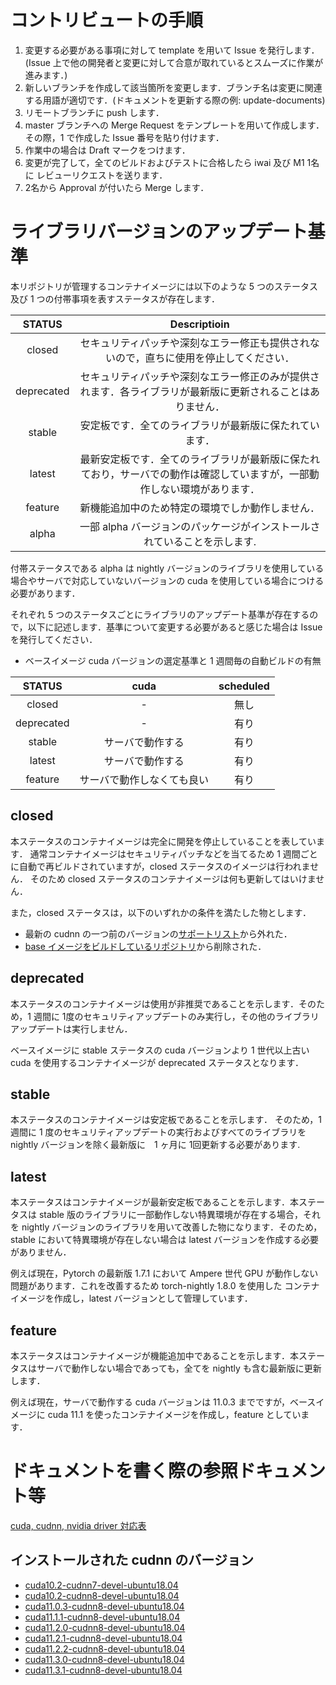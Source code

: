 # コントリビュートの手順

1. 変更する必要がある事項に対して template を用いて Issue を発行します．(Issue 上で他の開発者と変更に対して合意が取れているとスムーズに作業が進みます．)
2. 新しいブランチを作成して該当箇所を変更します．ブランチ名は変更に関連する用語が適切です．(ドキュメントを更新する際の例: update-documents)
3. リモートブランチに push します．
4. master ブランチへの Merge Request をテンプレートを用いて作成します．その際，1 で作成した Issue 番号を貼り付けます．
5. 作業中の場合は Draft マークをつけます．
6. 変更が完了して，全てのビルドおよびテストに合格したら iwai 及び M1 1名に レビューリクエストを送ります．
7. 2名から Approval が付いたら Merge します．

# ライブラリバージョンのアップデート基準

本リポジトリが管理するコンテナイメージには以下のような 5 つのステータス及び 1 つの付帯事項を表すステータスが存在します．

|  STATUS  |Descriptioin|
|:--------:|:----------:|
|  closed  |セキュリティパッチや深刻なエラー修正も提供されないので，直ちに使用を停止してください．|
|deprecated|セキュリティパッチや深刻なエラー修正のみが提供されます．各ライブラリが最新版に更新されることはありません．|
|  stable  |安定板です．全てのライブラリが最新版に保たれています．|
|  latest  |最新安定板です．全てのライブラリが最新版に保たれており，サーバでの動作は確認していますが，一部動作しない環境があります．|
|  feature |新機能追加中のため特定の環境でしか動作しません．|
|   alpha  |一部 alpha バージョンのパッケージがインストールされていることを示します.|

付帯ステータスである alpha は nightly バージョンのライブラリを使用している場合やサーバで対応していないバージョンの cuda を使用している場合につける必要があります．


それぞれ 5 つのステータスごとにライブラリのアップデート基準が存在するので，以下に記述します．基準について変更する必要があると感じた場合は Issue を発行してください．

- ベースイメージ cuda バージョンの選定基準と 1 週間毎の自動ビルドの有無

|STATUS|cuda|scheduled|
|:----:|:--:|:-------:|
|closed|-|無し|
|deprecated|-|有り|
|stable|サーバで動作する|有り|
|latest|サーバで動作する|有り|
|feature|サーバで動作しなくても良い|有り|


## closed

本ステータスのコンテナイメージは完全に開発を停止していることを表しています．
通常コンテナイメージはセキュリティパッチなどを当てるため 1 週間ごとに自動で再ビルドされていますが，closed ステータスのイメージは行われません．
そのため closed ステータスのコンテナイメージは何も更新してはいけません．

また，closed ステータスは，以下のいずれかの条件を満たした物とします．

- 最新の cudnn の一つ前のバージョンの[サポートリスト](https://docs.nvidia.com/deeplearning/cudnn/support-matrix/index.html)から外れた．
- [base イメージをビルドしているリポジトリ](https://gitlab.com/nvidia/container-images/cuda)から削除された．


## deprecated

本ステータスのコンテナイメージは使用が非推奨であることを示します．そのため，1 週間に 1度のセキュリティアップデートのみ実行し，その他のライブラリアップデートは実行しません．

ベースイメージに stable ステータスの cuda バージョンより 1 世代以上古い cuda を使用するコンテナイメージが deprecated ステータスとなります．

## stable

本ステータスのコンテナイメージは安定板であることを示します． そのため，1 週間に 1 度のセキュリティアップデートの実行およびすべてのライブラリを nightly バージョンを除く最新版に　1 ヶ月に 1回更新する必要があります.

## latest

本ステータスはコンテナイメージが最新安定板であることを示します．本ステータスは stable 版のライブラリに一部動作しない特異環境が存在する場合，それを nightly バージョンのライブラリを用いて改善した物になります．そのため，stable において特異環境が存在しない場合は latest バージョンを作成する必要がありません．

例えば現在，Pytorch の最新版 1.7.1 において Ampere 世代 GPU が動作しない問題があります．これを改善するため torch-nightly 1.8.0 を使用した コンテナイメージを作成し，latest バージョンとして管理しています．

## feature

本ステータスはコンテナイメージが機能追加中であることを示します．本ステータスはサーバで動作しない場合であっても，全てを nightly も含む最新版に更新します．

例えば現在，サーバで動作する cuda バージョンは 11.0.3 までですが，ベースイメージに cuda 11.1 を使ったコンテナイメージを作成し，feature としています．

# ドキュメントを書く際の参照ドキュメント等

[cuda, cudnn, nvidia driver 対応表](https://docs.nvidia.com/deeplearning/cudnn/support-matrix/index.html)

## インストールされた cudnn のバージョン

- [cuda10.2-cudnn7-devel-ubuntu18.04](https://gitlab.com/nvidia/container-images/cuda/-/blob/master/dist/10.2/ubuntu18.04-x86_64/devel/cudnn7/Dockerfile#L5)
- [cuda10.2-cudnn8-devel-ubuntu18.04](https://gitlab.com/nvidia/container-images/cuda/-/blob/master/dist/10.2/ubuntu18.04-x86_64/devel/cudnn8/Dockerfile#L5)
- [cuda11.0.3-cudnn8-devel-ubuntu18.04](https://gitlab.com/nvidia/container-images/cuda/-/blob/master/dist/11.0.3/ubuntu18.04-x86_64/devel/cudnn8/Dockerfile#L5)
- [cuda11.1.1-cudnn8-devel-ubuntu18.04](https://gitlab.com/nvidia/container-images/cuda/-/blob/master/dist/11.1.1/ubuntu18.04-x86_64/devel/cudnn8/Dockerfile#L5)
- [cuda11.2.0-cudnn8-devel-ubuntu18.04](https://gitlab.com/nvidia/container-images/cuda/-/blob/master/dist/11.2.0/ubuntu18.04-x86_64/devel/cudnn8/Dockerfile#L5)
- [cuda11.2.1-cudnn8-devel-ubuntu18.04](https://gitlab.com/nvidia/container-images/cuda/-/blob/master/dist/11.2.1/ubuntu18.04-x86_64/devel/cudnn8/Dockerfile#L5)
- [cuda11.2.2-cudnn8-devel-ubuntu18.04](https://gitlab.com/nvidia/container-images/cuda/-/blob/master/dist/11.2.2/ubuntu18.04-x86_64/devel/cudnn8/Dockerfile#L5)
- [cuda11.3.0-cudnn8-devel-ubuntu18.04](https://gitlab.com/nvidia/container-images/cuda/-/blob/master/dist/11.3.0/ubuntu18.04-x86_64/devel/cudnn8/Dockerfile#L5)
- [cuda11.3.1-cudnn8-devel-ubuntu18.04](https://gitlab.com/nvidia/container-images/cuda/-/blob/master/dist/11.3.1/ubuntu18.04-x86_64/devel/cudnn8/Dockerfile#L5)
